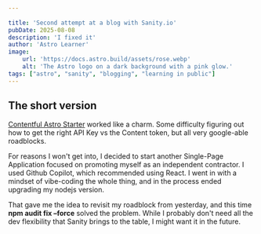 ```yaml
---
 
title: 'Second attempt at a blog with Sanity.io'
pubDate: 2025-08-08
description: 'I fixed it'
author: 'Astro Learner'
image:
    url: 'https://docs.astro.build/assets/rose.webp'
    alt: 'The Astro logo on a dark background with a pink glow.'
tags: ["astro", "sanity", "blogging", "learning in public"]
---
```


## The short version

[Contentful Astro Starter](https://www.contentful.com/astro-starter/) worked like a charm. Some difficulty figuring out how to get the right API Key vs the Content token, but all very google-able roadblocks.

For reasons I won't get into, I decided to start another Single-Page Application focused on promoting myself as an independent contractor.  I used Github Copilot, which recommended using React. I went in with a mindset of vibe-coding the whole thing, and in the process ended upgrading my nodejs version.

That gave me the idea to revisit my roadblock from yesterday, and this time **npm audit fix –force** solved the problem.  While I probably don't need all the dev flexibility that Sanity brings to the table, I might want it in the future. 

